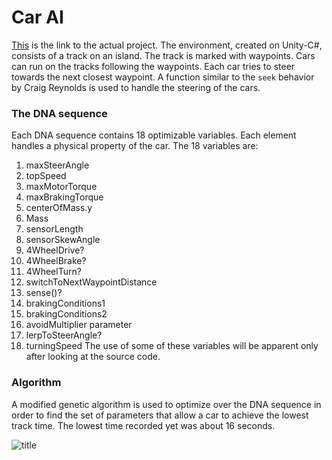 # Car AI

[This](https://github.com/ad71/Unity-Projects-2/tree/master/Car%20AI%20GA) is the link to the actual project.
The environment, created on Unity-C#, consists of a track on an island. The track is marked with waypoints. Cars can run on the tracks following the waypoints. Each car tries to steer towards the next closest waypoint. A function similar to the `seek` behavior by Craig Reynolds is used to handle the steering of the cars.

### The DNA sequence
Each DNA sequence contains 18 optimizable variables. Each element handles a physical property of the car. The 18 variables are:
1. maxSteerAngle
2. topSpeed
3. maxMotorTorque
4. maxBrakingTorque
5. centerOfMass.y
6. Mass
7. sensorLength
8. sensorSkewAngle
9. 4WheelDrive?
10. 4WheelBrake?
11. 4WheelTurn?
12. switchToNextWaypointDistance
13. sense()?
14. brakingConditions1
15. brakingConditions2
16. avoidMultiplier parameter
17. lerpToSteerAngle?
18. turningSpeed
The use of some of these variables will be apparent only after looking at the source code.

### Algorithm
A modified genetic algorithm is used to optimize  over the DNA sequence in order to find the set of parameters that allow a car to achieve the lowest track time. The lowest time recorded yet was about 16 seconds.

![title](https://github.com/ad71/Genetic-Algorithms/blob/master/Car%20AI/ss.jpg)